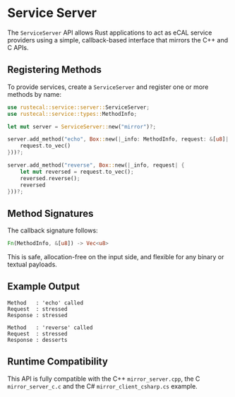 # Service Server

The `ServiceServer` API allows Rust applications to act as eCAL service providers using a simple, callback-based interface that mirrors the C++ and C APIs.

## Registering Methods

To provide services, create a `ServiceServer` and register one or more methods by name:

```rust
use rustecal::service::server::ServiceServer;
use rustecal::service::types::MethodInfo;

let mut server = ServiceServer::new("mirror")?;

server.add_method("echo", Box::new(|_info: MethodInfo, request: &[u8]| {
    request.to_vec()
}))?;

server.add_method("reverse", Box::new(|_info, request| {
    let mut reversed = request.to_vec();
    reversed.reverse();
    reversed
}))?;
```

## Method Signatures

The callback signature follows:

```rust
Fn(MethodInfo, &[u8]) -> Vec<u8>
```

This is safe, allocation-free on the input side, and flexible for any binary or textual payloads.

## Example Output

```
Method   : 'echo' called
Request  : stressed
Response : stressed

Method   : 'reverse' called
Request  : stressed
Response : desserts
```

## Runtime Compatibility

This API is fully compatible with the C++ `mirror_server.cpp`, the C `mirror_server_c.c` and the C# `mirror_client_csharp.cs` example.